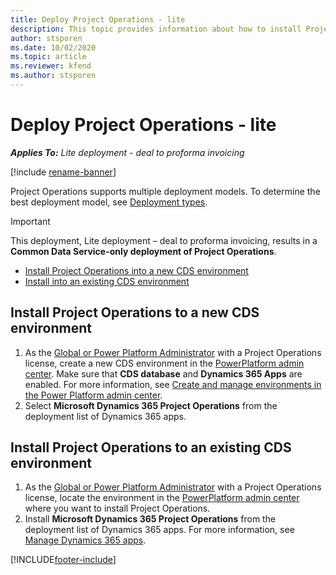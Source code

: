 ```yaml
---
title: Deploy Project Operations - lite
description: This topic provides information about how to install Project Operations lite deployment - deal to proforma invoicing.
author: stsporen
ms.date: 10/02/2020
ms.topic: article
ms.reviewer: kfend
ms.author: stsporen
---
```


# Deploy Project Operations - lite

_**Applies To:** Lite deployment - deal to proforma invoicing_

[!include [rename-banner](~/includes/cc-data-platform-banner.md)]

Project Operations supports multiple deployment models. To determine the best deployment model, see [Deployment types](determine-deployment-type.md).


> [!IMPORTANT]
> This deployment, Lite deployment – deal to proforma invoicing, results in a **Common Data Service-only deployment of Project Operations**.

- [Install Project Operations into a new CDS environment](#new)
- [Install into an existing CDS environment](#existing)



## <a name="new"></a>Install Project Operations to a new CDS environment

1. As the [Global or Power Platform Administrator](/power-platform/admin/global-service-administrators-can-administer-without-license) with a Project Operations license, create a new CDS environment in the [PowerPlatform admin center](https://admin.powerplatform.com). Make sure that **CDS database** and **Dynamics 365 Apps** are enabled. For more information, see [Create and manage environments in the Power Platform admin center](/power-platform/admin/create-environment#create-an-environment-in-the-power-platform-admin-center).
2. Select **Microsoft Dynamics 365 Project Operations** from the deployment list of Dynamics 365 apps.


## <a name="existing"></a>Install Project Operations to an existing CDS environment

1. As the [Global or Power Platform Administrator](/power-platform/admin/global-service-administrators-can-administer-without-license) with a Project Operations license, locate the environment in the [PowerPlatform admin center](https://admin.powerplatform.com) where you want to install Project Operations.
2. Install **Microsoft Dynamics 365 Project Operations** from the deployment list of Dynamics 365 apps. For more information, see [Manage Dynamics 365 apps](/power-platform/admin/manage-apps).




[!INCLUDE[footer-include](../includes/footer-banner.md)]
